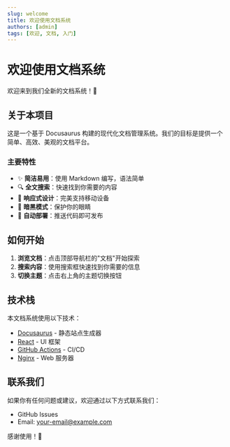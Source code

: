 ```yaml
---
slug: welcome
title: 欢迎使用文档系统
authors: [admin]
tags: [欢迎, 文档, 入门]
---
```


# 欢迎使用文档系统

欢迎来到我们全新的文档系统！🎉

<!-- truncate -->

## 关于本项目

这是一个基于 Docusaurus 构建的现代化文档管理系统。我们的目标是提供一个简单、高效、美观的文档平台。

### 主要特性

- ✨ **简洁易用**：使用 Markdown 编写，语法简单
- 🔍 **全文搜索**：快速找到你需要的内容
- 📱 **响应式设计**：完美支持移动设备
- 🌙 **暗黑模式**：保护你的眼睛
- 🚀 **自动部署**：推送代码即可发布

## 如何开始

1. **浏览文档**：点击顶部导航栏的"文档"开始探索
2. **搜索内容**：使用搜索框快速找到你需要的信息
3. **切换主题**：点击右上角的主题切换按钮

## 技术栈

本文档系统使用以下技术：

- [Docusaurus](https://docusaurus.io/) - 静态站点生成器
- [React](https://reactjs.org/) - UI 框架
- [GitHub Actions](https://github.com/features/actions) - CI/CD
- [Nginx](https://nginx.org/) - Web 服务器

## 联系我们

如果你有任何问题或建议，欢迎通过以下方式联系我们：

- GitHub Issues
- Email: your-email@example.com

感谢使用！💙

